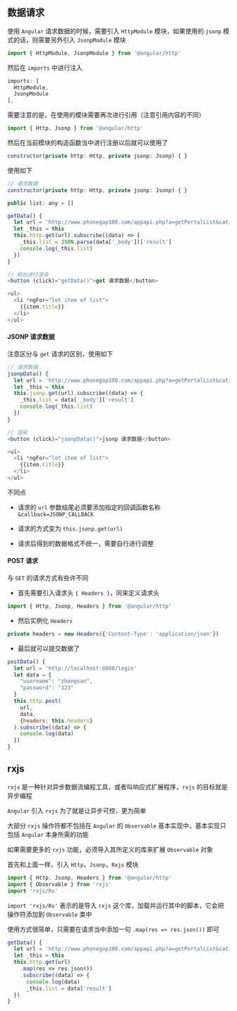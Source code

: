 ## 数据请求

使用 `Angular` 请求数据的时候，需要引入 `HttpModule` 模块，如果使用的 `jsonp` 模式的话，则需要另外引入 `JsonpModule` 模块

```js
import { HttpModule, JsonpModule } from '@angular/http'
```

然后在 `imports` 中进行注入

```js
imports: [
  HttpModule,
  JsonpModule
],
```

需要注意的是，在使用的模块需要再次进行引用（注意引用内容的不同）

```js
import { Http, Jsonp } from '@angular/http'
```

然后在当前模块的构造函数当中进行注册以后就可以使用了

```js
constructor(private http: Http, private jsonp: Jsonp) { }
```

使用如下

```js
// 请求数据
constructor(private http: Http, private jsonp: Jsonp) { }

public list: any = []

getData() {
  let url = 'http://www.phonegap100.com/appapi.php?a=getPortalList&catid=20&page=1'
  let _this = this
  this.http.get(url).subscribe((data) => {
    _this.list = JSON.parse(data['_body'])['result']
    console.log(_this.list)
  })
}

// 前台进行渲染
<button (click)="getData()">get 请求数据</button>

<ul>
  <li *ngFor="let item of list">
    {{item.title}}
  </li>
</ul>
```

#### JSONP 请求数据

注意区分与 `get` 请求的区别，使用如下

```js
// 请求数据
jsonpData() {
  let url = 'http://www.phonegap100.com/appapi.php?a=getPortalList&catid=20&page=1&callback=JSONP_CALLBACK'
  let _this = this
  this.jsonp.get(url).subscribe((data) => {
    _this.list = data['_body']['result']
    console.log(_this.list)
  })
}

// 渲染
<button (click)="jsonpData()">jsonp 请求数据</button>

<ul>
  <li *ngFor="let item of list">
    {{item.title}}
  </li>
</ul>
```

不同点

* 请求的 `url` 参数结尾必须要添加指定的回调函数名称 `&callback=JSONP_CALLBACK`

* 请求的方式变为 `this.jsonp.get(url)`

* 请求后得到的数据格式不统一，需要自行进行调整



#### POST 请求

与 `GET` 的请求方式有些许不同

* 首先需要引入请求头 `{ Headers }`，同来定义请求头

```js
import { Http, Jsonp, Headers } from '@angular/http'
```

* 然后实例化 `Headers`

```js
private headers = new Headers({'Content-Type': 'application/json'})
```

* 最后就可以提交数据了

```js
postData() {
  let url = 'http://localhost:8080/login'
  let data = {
    "username": "zhangsan",
    "password": "123"
  }
  this.http.post(
    url,
    data,
    {headers: this.headers}
  ).subscribe((data) => {
    console.log(data)
  })
}
```


## rxjs

`rxjs` 是一种针对异步数据流编程工具，或者叫响应式扩展程序，`rxjs` 的目标就是异步编程

`Angular` 引入 `rxjs` 为了就是让异步可控，更为简单

大部分 `rxjs` 操作符都不包括在 `Angular` 的 `Observable` 基本实现中，基本实现只包括 `Angular` 本身所需的功能

如果需要更多的 `rxjs` 功能，必须导入其所定义的库来扩展 `Observable` 对象

首先和上面一样，引入 `Http`，`Jsonp`，`Rxjs` 模块

```js
import { Http, Jsonp, Headers } from '@angular/http'
import { Observable } from 'rxjs'
import 'rxjs/Rx'
```

`import 'rxjs/Rx'` 表示的是导入 `rxjs` 这个库，加载并运行其中的脚本，它会把操作符添加到 `Observable` 类中

使用方式很简单，只需要在请求当中添加一句 `.map(res => res.json())` 即可

```js
getData() {
  let url = 'http://www.phonegap100.com/appapi.php?a=getPortalList&catid=20&page=1'
  let _this = this
  this.http.get(url)
    .map(res => res.json())
    .subscribe((data) => {
      console.log(data)
      _this.list = data['result']
  })
}
```